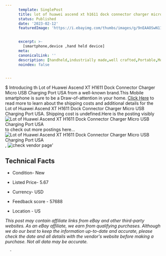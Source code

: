 ```yaml
---
      template: SinglePost
      title: lot of huawei ascend xt h1611 dock connector charger micro usb charging port usa
      status: Published
      date: '2023-02-12'
      featuredImage: 'https://i.ebayimg.com/thumbs/images/g/9nEAAOSwN11cQXp7/s-l225.jpg'
       

      excerpt: >-
        [smartphone,device ,hand held device]
      meta:
      canonicalLink: ''
      description: [handheld,industrially made,well crafted,Portable,Mobile,Compact,Convenient,Lightweight,Maneuverable,Man-portable,Miniature,Carriable,Hand-held,Light,Holdable,Transportable,Mobile device,Pocket-sized,On-the-go,Wireless,Cordless,Compact size,Convenient size, smartphone,device ,hand held device]
      noindex: false
      

---
```

$
      Introducing th Lot of Huawei Ascend XT H1611 Dock Connector Charger Micro USB Charging Port USA from a well-known brand.This Mobile smartphone is sure to be a Draw-of-attention in your home. [Click Here](https://www.ebay.com/itm/233097841597?hash=item3645b6cbbd%3Ag%3A9nEAAOSwN11cQXp7&mkevt=1&mkcid=1&mkrid=711-53200-19255-0&campid=%253CePNCampaignId%253E&customid=%253CreferenceId%253E&toolid=10049) to read more to learn about the shipping costs and additional details for the Lot of Huawei Ascend XT H1611 Dock Connector Charger Micro USB Charging Port USA. Shipping cost is undefined.Here is the posting visibly ![Lot of Huawei Ascend XT H1611 Dock Connector Charger Micro USB Charging Port USA](https://i.ebayimg.com/thumbs/images/g/9nEAAOSwN11cQXp7/s-l225.jpg) to check out more postings here... ![Lot of Huawei Ascend XT H1611 Dock Connector Charger Micro USB Charging Port USA](https://i.ebayimg.com/images/g/9nEAAOSwN11cQXp7/s-l1200.jpg), ![check vendor page](https://origin-galleryplus.ebayimg.com/ws/web/233097841597_2_0_1/225x225.jpg,https://origin-galleryplus.ebayimg.com/ws/web/233097841597_3_0_1/225x225.jpg,https://origin-galleryplus.ebayimg.com/ws/web/233097841597_4_0_1/225x225.jpg,https://origin-galleryplus.ebayimg.com/ws/web/233097841597_5_0_1/225x225.jpg)'

      

 ## Technical Facts 



     
      

 - Condition- New 


      

 - Listed Price- 5.67 


      

 - Currency- USD 


      

 - Feedback score - 57688 


      

 - Location - US 


      
      

 *_This post may contain affiliate links from eBay and other third-party websites. As an eBay affiliate, we earn from qualifying purchases. Although we do our best to keep the information up-to-date and accurate, please check the date and all details with the vendor's website before making a purchase. Not all data may be accurate._*




      -
